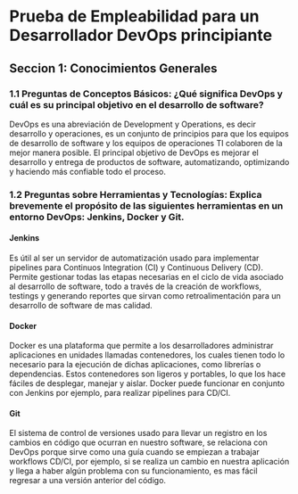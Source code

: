 # Prueba de Empleabilidad para un Desarrollador DevOps principiante

## Seccion 1: Conocimientos Generales

### 1.1 Preguntas de Conceptos Básicos: ¿Qué significa DevOps y cuál es su principal objetivo en el desarrollo de software?   

DevOps es una abreviación de Development y Operations, es decir desarrollo y operaciones, es un conjunto de principios para que los equipos de desarrollo de software y los equipos de operaciones TI colaboren de la mejor manera posible.
El principal objetivo de DevOps es mejorar el desarrollo y entrega de productos de software, automatizando, optimizando y haciendo más confiable todo el proceso.

### 1.2 Preguntas sobre Herramientas y Tecnologías: Explica brevemente el propósito de las siguientes herramientas en un entorno DevOps: Jenkins, Docker y Git.

#### Jenkins  

Es útil al ser un servidor de automatización usado para implementar pipelines para Continuos Integration (CI) y Continuous Delivery (CD). Permite gestionar todas las etapas necesarias en el ciclo de vida asociado al desarrollo de software, todo a través de la creación de workflows, testings y generando reportes que sirvan como retroalimentación para un desarrollo de software de mas calidad.

#### Docker  

Docker es una plataforma que permite a los desarrolladores administrar aplicaciones en unidades llamadas contenedores, los cuales tienen todo lo necesario para la ejecución de dichas aplicaciones, como librerías o dependencias. Estos contenedores son ligeros y portables, lo que los hace fáciles de desplegar, manejar y aislar. Docker puede funcionar en conjunto con Jenkins por ejemplo, para realizar pipelines para CD/CI.  

#### Git  

El sistema de control de versiones usado para llevar un registro en los cambios en código que ocurran en nuestro software, se relaciona con DevOps porque sirve como una guía cuando se empiezan a trabajar workflows CD/CI, por ejemplo, si se realiza un cambio en nuestra aplicación y llega a haber algún problema con su funcionamiento, es mas fácil regresar a una versión anterior del código. 